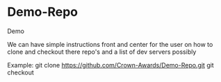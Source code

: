 # Demo-Repo
Demo

We can have simple instructions front and center for the user on how to clone and checkout there repo's and a list of dev servers possibly




Example: git clone https://github.com/Crown-Awards/Demo-Repo.git
         git checkout <branch name>
